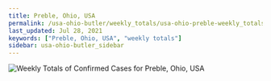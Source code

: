 ```yaml
---
title: Preble, Ohio, USA
permalink: /usa-ohio-butler/weekly_totals/usa-ohio-preble-weekly_totals.html
last_updated: Jul 28, 2021
keywords: ["Preble, Ohio, USA", "weekly totals"]
sidebar: usa-ohio-butler_sidebar
---
```


![Weekly Totals of Confirmed Cases for Preble, Ohio, USA](/covid_tracker/images/graphs/usa-ohio-preble-weekly_totals_graph.png)
